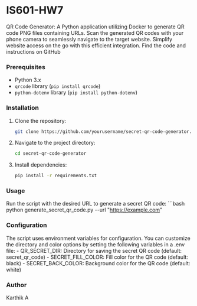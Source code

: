 # IS601-HW7
QR Code Generator: A Python application utilizing Docker to generate QR code PNG files containing URLs. Scan the generated QR codes with your phone camera to seamlessly navigate to the target website. Simplify website access on the go with this efficient integration. Find the code and instructions on GitHub

### Prerequisites
- Python 3.x
- `qrcode` library (`pip install qrcode`)
- `python-dotenv` library (`pip install python-dotenv`)

### Installation
1. Clone the repository:
   ```bash
   git clone https://github.com/yourusername/secret-qr-code-generator.git

2. Navigate to the project directory:
    ```bash
    cd secret-qr-code-generator

3. Install dependencies:
    ```bash
    pip install -r requirements.txt

### Usage
Run the script with the desired URL to generate a secret QR code:
    ```bash
    python generate_secret_qr_code.py --url "https://example.com"


### Configuration
The script uses environment variables for configuration. You can customize the directory and color options by setting the following variables in a .env file:
    - QR_SECRET_DIR: Directory for saving the secret QR code (default: secret_qr_code)
    - SECRET_FILL_COLOR: Fill color for the QR code (default: black)
    - SECRET_BACK_COLOR: Background color for the QR code (default: white)


### Author
Karthik A